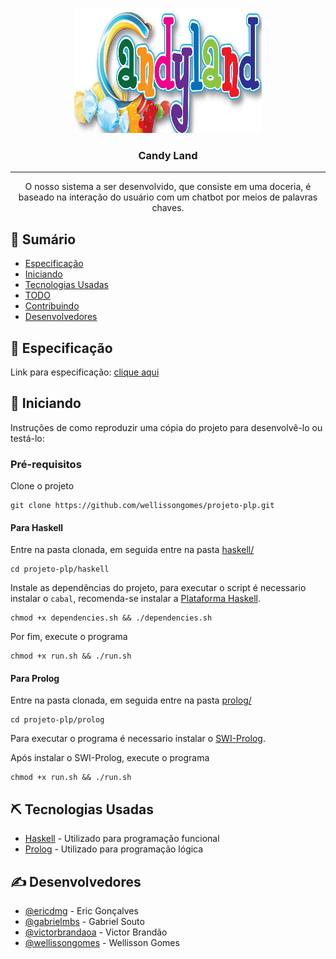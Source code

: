 <p align="center">
  <a href="" rel="noopener">
  <img width=300px height=200px src="./imagens/logo.jpg" alt="Logo do Projeto"></a>
</p>

<h3 align="center">Candy Land
</h3>

---

<p align="center"> O nosso sistema a ser desenvolvido, que consiste em uma doceria, é baseado na interação do usuário com um chatbot por meios de palavras chaves.
    <br>
</p>

## 📝 Sumário

- [Especificação](#sobre)
- [Iniciando](#inicio)
- [Tecnologias Usadas](#tecnologias-usadas)
- [TODO](./TODO.md)
- [Contribuindo](./CONTRIBUTING.md)
- [Desenvolvedores](#desenvolvedores)

## 🧐 Especificação <a name = "sobre"></a>

Link para especificação: [clique aqui](https://docs.google.com/document/d/1zugSOO88tgwODpv47lG-QtNbAmdvYsfXbKjgD0GCsP8)

## 🏁 Iniciando <a name = "inicio"></a>

Instruções de como reproduzir uma cópia do projeto para desenvolvê-lo ou testá-lo:

### Pré-requisitos

Clone o projeto

```
git clone https://github.com/wellissongomes/projeto-plp.git
```

#### Para Haskell

Entre na pasta clonada, em seguida entre na pasta [haskell/](./haskell)

```
cd projeto-plp/haskell
```

Instale as dependências do projeto, para executar o script é necessario instalar o `cabal`,
recomenda-se instalar a [Plataforma Haskell](https://www.haskell.org/platform/).

```
chmod +x dependencies.sh && ./dependencies.sh
```

Por fim, execute o programa

```
chmod +x run.sh && ./run.sh
```

#### Para Prolog

Entre na pasta clonada, em seguida entre na pasta [prolog/](./prolog)

```
cd projeto-plp/prolog
```

Para executar o programa é necessario instalar o [SWI-Prolog](https://www.swi-prolog.org/).

Após instalar o SWI-Prolog, execute o programa

```
chmod +x run.sh && ./run.sh
```

## ⛏️ Tecnologias Usadas <a name = "tecnologias-usadas"></a>

- [Haskell](https://www.haskell.org/) - Utilizado para programação funcional
- [Prolog](https://www.swi-prolog.org/) - Utilizado para programação lógica

## ✍️ Desenvolvedores <a name = "desenvolvedores"></a>

- [@ericdmg](https://github.com/ericdmg) - Eric Gonçalves
- [@gabrielmbs](https://github.com/gabrielmbs) - Gabriel Souto
- [@victorbrandaoa](https://github.com/victorbrandaoa) - Victor Brandão
- [@wellissongomes](https://github.com/wellissongomes) - Wellisson Gomes
